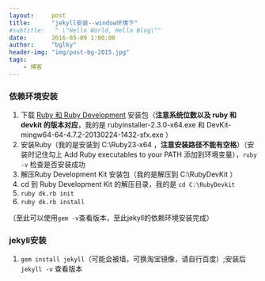 ```yaml
---
layout:     post
title:      "jekyll安装--window环境下"
#subtitle:   " \"Hello World, Hello Blog\""
date:       2016-05-09 1:00:00
author:     "bglky"
header-img: "img/post-bg-2015.jpg"
tags:
    - 博客
---
```



### 依赖环境安装

 1. 下载 [Ruby 和 Ruby Development][1] 安装包（**注意系统位数以及 ruby 和 devkit 的版本对应**，我的是 rubyinstaller-2.3.0-x64.exe 和 DevKit-mingw64-64-4.7.2-20130224-1432-sfx.exe ）
 2. 安装Ruby（我的是安装到 C:\Ruby23-x64 ，**注意安装路径不能有空格**）（安装时记住勾上  Add Ruby executables to your PATH 添加到环境变量），`ruby -v` 检查是否安装成功
 3. 解压Ruby Development Kit 安装包（我的是解压到 C:\RubyDevKit ）
 4. cd 到 Ruby Development Kit 的解压目录，我的是 `cd C:\RubyDevkit`
 5. `ruby dk.rb init`
 6. `ruby dk.rb install`
 
（至此可以使用`gem -v`查看版本，至此jekyll的依赖环境安装完成）


### jekyll安装

 1.  `gem install jekyll`（可能会被墙，可换淘宝镜像，请自行百度）;安装后 `jekyll -v` 查看版本


  [1]: http://rubyinstaller.org/downloads/